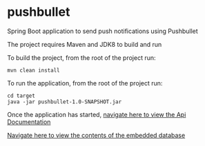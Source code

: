 # pushbullet
Spring Boot application to send push notifications using Pushbullet

The project requires Maven and JDK8 to build and run

To build the project, from the root of the project run:
```
mvn clean install
```

To run the application, from the root of the project run:
```
cd target
java -jar pushbullet-1.0-SNAPSHOT.jar
```

Once the application has started,
[navigate here to view the Api Documentation](http://localhost:8080/swagger-ui.html)

[Navigate here to view the contents of the embedded database](http://localhost:8080/console)
